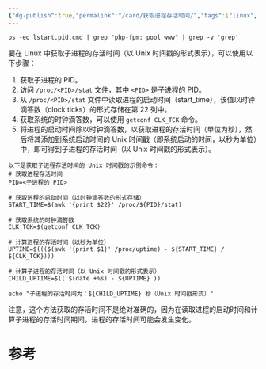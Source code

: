 ```yaml
---
{"dg-publish":true,"permalink":"/card/获取进程存活时间/","tags":["linux","shell"],"noteIcon":"2","created":"2023-02-27T16:08:40+08:00","updated":"2024-04-18T12:54:33+08:00"}
---
```



```Shell
ps -eo lstart,pid,cmd | grep "php-fpm: pool www" | grep -v 'grep'
```

要在 Linux 中获取子进程的存活时间（以 Unix 时间戳的形式表示），可以使用以下步骤：
1.  获取子进程的 PID。
2.  访问 `/proc/<PID>/stat` 文件，其中 `<PID>` 是子进程的 PID。
3.  从 `/proc/<PID>/stat` 文件中读取进程的启动时间（start_time），该值以时钟滴答数（clock ticks）的形式存储在第 22 列中。
4.  获取系统的时钟滴答数，可以使用 `getconf CLK_TCK` 命令。
5.  将进程的启动时间除以时钟滴答数，以获取进程的存活时间（单位为秒），然后将其添加到系统启动时间的 Unix 时间戳（即系统启动的时间，以秒为单位）中，即可得到子进程的存活时间（以 Unix 时间戳的形式表示）。

```Shell
以下是获取子进程存活时间的 Unix 时间戳的示例命令：
# 获取进程存活时间
PID=<子进程的 PID>

# 获取进程的启动时间（以时钟滴答数的形式存储）
START_TIME=$(awk '{print $22}' /proc/${PID}/stat)

# 获取系统的时钟滴答数
CLK_TCK=$(getconf CLK_TCK)

# 计算进程的存活时间（以秒为单位）
UPTIME=$((($(awk '{print $1}' /proc/uptime) - ${START_TIME} / ${CLK_TCK})))

# 计算子进程的存活时间（以 Unix 时间戳的形式表示）
CHILD_UPTIME=$(( $(date +%s) - ${UPTIME} ))

echo "子进程的存活时间为：${CHILD_UPTIME} 秒（Unix 时间戳形式）"
```

注意，这个方法获取的存活时间不是绝对准确的，因为在读取进程的启动时间和计算子进程的存活时间期间，进程的存活时间可能会发生变化。

# 参考
